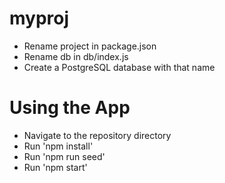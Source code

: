 # myproj

* Rename project in package.json
* Rename db in db/index.js
* Create a PostgreSQL database with that name

# Using the App

* Navigate to the repository directory
* Run 'npm install'
* Run 'npm run seed'
* Run 'npm start'
